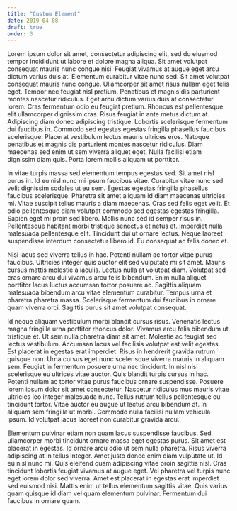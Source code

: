 ```yaml
---
title: "Custom Element"
date: 2019-04-08
draft: true
order: 3
---
```


Lorem ipsum dolor sit amet, consectetur adipiscing elit, sed do eiusmod tempor incididunt ut labore et dolore magna aliqua. Sit amet volutpat consequat mauris nunc congue nisi. Feugiat vivamus at augue eget arcu dictum varius duis at. Elementum curabitur vitae nunc sed. Sit amet volutpat consequat mauris nunc congue. Ullamcorper sit amet risus nullam eget felis eget. Tempor nec feugiat nisl pretium. Penatibus et magnis dis parturient montes nascetur ridiculus. Eget arcu dictum varius duis at consectetur lorem. Cras fermentum odio eu feugiat pretium. Rhoncus est pellentesque elit ullamcorper dignissim cras. Risus feugiat in ante metus dictum at. Adipiscing diam donec adipiscing tristique. Lobortis scelerisque fermentum dui faucibus in. Commodo sed egestas egestas fringilla phasellus faucibus scelerisque. Placerat vestibulum lectus mauris ultrices eros. Natoque penatibus et magnis dis parturient montes nascetur ridiculus. Diam maecenas sed enim ut sem viverra aliquet eget. Nulla facilisi etiam dignissim diam quis. Porta lorem mollis aliquam ut porttitor.

In vitae turpis massa sed elementum tempus egestas sed. Sit amet nisl purus in. Id eu nisl nunc mi ipsum faucibus vitae. Curabitur vitae nunc sed velit dignissim sodales ut eu sem. Egestas egestas fringilla phasellus faucibus scelerisque. Pharetra sit amet aliquam id diam maecenas ultricies mi. Vitae suscipit tellus mauris a diam maecenas. Cras sed felis eget velit. Et odio pellentesque diam volutpat commodo sed egestas egestas fringilla. Sapien eget mi proin sed libero. Mollis nunc sed id semper risus in. Pellentesque habitant morbi tristique senectus et netus et. Imperdiet nulla malesuada pellentesque elit. Tincidunt dui ut ornare lectus. Neque laoreet suspendisse interdum consectetur libero id. Eu consequat ac felis donec et.

Nisi lacus sed viverra tellus in hac. Potenti nullam ac tortor vitae purus faucibus. Ultricies integer quis auctor elit sed vulputate mi sit amet. Mauris cursus mattis molestie a iaculis. Lectus nulla at volutpat diam. Volutpat sed cras ornare arcu dui vivamus arcu felis bibendum. Enim nulla aliquet porttitor lacus luctus accumsan tortor posuere ac. Sagittis aliquam malesuada bibendum arcu vitae elementum curabitur. Tempus urna et pharetra pharetra massa. Scelerisque fermentum dui faucibus in ornare quam viverra orci. Sagittis purus sit amet volutpat consequat.

Id neque aliquam vestibulum morbi blandit cursus risus. Venenatis lectus magna fringilla urna porttitor rhoncus dolor. Vivamus arcu felis bibendum ut tristique et. Ut sem nulla pharetra diam sit amet. Molestie ac feugiat sed lectus vestibulum. Accumsan lacus vel facilisis volutpat est velit egestas. Est placerat in egestas erat imperdiet. Risus in hendrerit gravida rutrum quisque non. Urna cursus eget nunc scelerisque viverra mauris in aliquam sem. Feugiat in fermentum posuere urna nec tincidunt. In nisl nisi scelerisque eu ultrices vitae auctor. Quis blandit turpis cursus in hac. Potenti nullam ac tortor vitae purus faucibus ornare suspendisse. Posuere lorem ipsum dolor sit amet consectetur. Nascetur ridiculus mus mauris vitae ultricies leo integer malesuada nunc. Tellus rutrum tellus pellentesque eu tincidunt tortor. Vitae auctor eu augue ut lectus arcu bibendum at. In aliquam sem fringilla ut morbi. Commodo nulla facilisi nullam vehicula ipsum. Id volutpat lacus laoreet non curabitur gravida arcu.

Elementum pulvinar etiam non quam lacus suspendisse faucibus. Sed ullamcorper morbi tincidunt ornare massa eget egestas purus. Sit amet est placerat in egestas. Id ornare arcu odio ut sem nulla pharetra. Risus viverra adipiscing at in tellus integer. Amet justo donec enim diam vulputate ut. Id eu nisl nunc mi. Quis eleifend quam adipiscing vitae proin sagittis nisl. Cras tincidunt lobortis feugiat vivamus at augue eget. Vel pharetra vel turpis nunc eget lorem dolor sed viverra. Amet est placerat in egestas erat imperdiet sed euismod nisi. Mattis enim ut tellus elementum sagittis vitae. Quis varius quam quisque id diam vel quam elementum pulvinar. Fermentum dui faucibus in ornare quam.